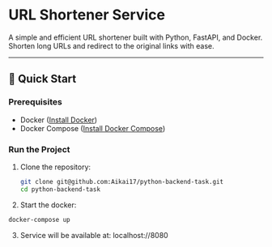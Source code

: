 # URL Shortener Service

A simple and efficient URL shortener built with Python, FastAPI, and Docker.  
Shorten long URLs and redirect to the original links with ease.

---

## 🚀 Quick Start

### Prerequisites
- Docker ([Install Docker](https://docs.docker.com/get-docker/))
- Docker Compose ([Install Docker Compose](https://docs.docker.com/compose/install/))

### Run the Project
1. Clone the repository:
   ```bash
   git clone git@github.com:Aikai17/python-backend-task.git
   cd python-backend-task
   ```
2. Start the docker:
  ```bash
  docker-compose up
  ```
3. Service will be available at:
  localhost://8080
